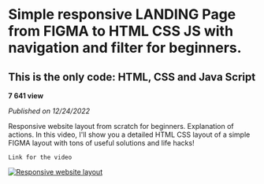 # Simple responsive LANDING Page from FIGMA to HTML CSS JS with navigation and filter for beginners. <br>

## This is the only code: HTML, CSS and Java Script <br>

**7 641 view** <br>

_Published on 12/24/2022_ <br>

Responsive website layout from scratch for beginners. Explanation of actions. In this video, I'll show you a detailed HTML CSS layout of a simple FIGMA layout with tons of useful solutions and life hacks!

`Link for the video`

[![Responsive website layout](https://www.youtube.com/H-a0tMcrYCg/hqdefault.jpg "Responsive website layout")](https://youtu.be/H-a0tMcrYCg?t=7)

